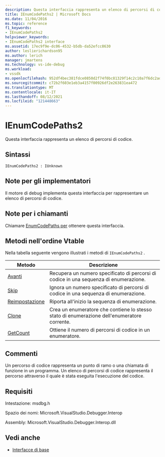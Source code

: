 ```yaml
---
description: Questa interfaccia rappresenta un elenco di percorsi di codice.
title: IEnumCodePaths2 | Microsoft Docs
ms.date: 11/04/2016
ms.topic: reference
f1_keywords:
- IEnumCodePaths2
helpviewer_keywords:
- IEnumCodePaths2 interface
ms.assetid: 17ec9f9e-dc06-4532-b5db-da52efcc8630
author: leslierichardson95
ms.author: lerich
manager: jmartens
ms.technology: vs-ide-debug
ms.workload:
- vssdk
ms.openlocfilehash: 952df4bec381fdce0850d2f74f0bc81329f14c2c10a7f6dc2ad3de019761c355
ms.sourcegitcommit: c72b2f603e1eb3a4157f00926df2e263831ea472
ms.translationtype: MT
ms.contentlocale: it-IT
ms.lasthandoff: 08/12/2021
ms.locfileid: "121448663"
---
```

# <a name="ienumcodepaths2"></a>IEnumCodePaths2
Questa interfaccia rappresenta un elenco di percorsi di codice.

## <a name="syntax"></a>Sintassi

```
IEnumCodePaths2 : IUnknown
```

## <a name="notes-for-implementers"></a>Note per gli implementatori
 Il motore di debug implementa questa interfaccia per rappresentare un elenco di percorsi di codice.

## <a name="notes-for-callers"></a>Note per i chiamanti
 Chiamare [EnumCodePaths per](../../../extensibility/debugger/reference/idebugprogram2-enumcodepaths.md) ottenere questa interfaccia.

## <a name="methods-in-vtable-order"></a>Metodi nell'ordine Vtable
 Nella tabella seguente vengono illustrati i metodi di `IEnumCodePaths2` .

|Metodo|Descrizione|
|------------|-----------------|
|[Avanti](../../../extensibility/debugger/reference/ienumcodepaths2-next.md)|Recupera un numero specificato di percorsi di codice in una sequenza di enumerazione.|
|[Skip](../../../extensibility/debugger/reference/ienumcodepaths2-skip.md)|Ignora un numero specificato di percorsi di codice in una sequenza di enumerazione.|
|[Reimpostazione](../../../extensibility/debugger/reference/ienumcodepaths2-reset.md)|Riporta all'inizio la sequenza di enumerazione.|
|[Clone](../../../extensibility/debugger/reference/ienumcodepaths2-clone.md)|Crea un enumeratore che contiene lo stesso stato di enumerazione dell'enumeratore corrente.|
|[GetCount](../../../extensibility/debugger/reference/ienumcodepaths2-getcount.md)|Ottiene il numero di percorsi di codice in un enumeratore.|

## <a name="remarks"></a>Commenti
 Un percorso di codice rappresenta un punto di ramo o una chiamata di funzione in un programma. Un elenco di percorsi di codice rappresenta il percorso attraverso il quale è stata eseguita l'esecuzione del codice.

## <a name="requirements"></a>Requisiti
 Intestazione: msdbg.h

 Spazio dei nomi: Microsoft.VisualStudio.Debugger.Interop

 Assembly: Microsoft.VisualStudio.Debugger.Interop.dll

## <a name="see-also"></a>Vedi anche
- [Interfacce di base](../../../extensibility/debugger/reference/core-interfaces.md)
